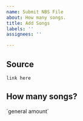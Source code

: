 ```yaml
---
name: Submit NBS File
about: How many songs.
title: Add Songs
labels: ''
assignees: ''

---
```


## Source
`link here`

## How many songs?
´general amount´
